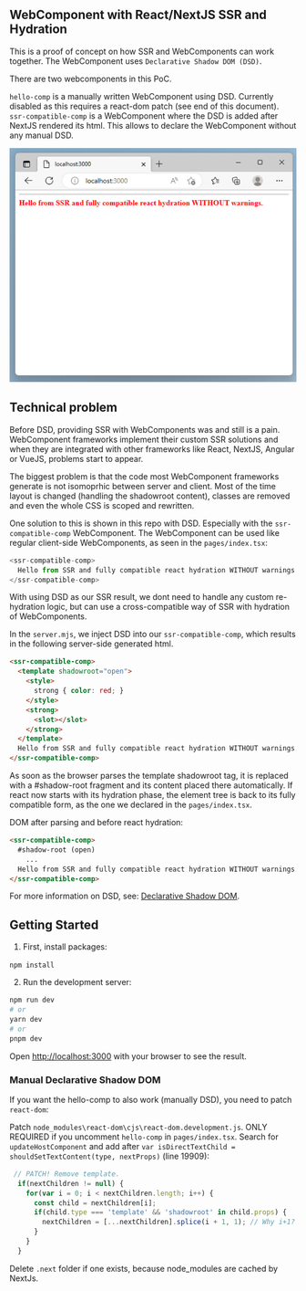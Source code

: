 ## WebComponent with React/NextJS SSR and Hydration

This is a proof of concept on how SSR and WebComponents can work together.
The WebComponent uses `Declarative Shadow DOM (DSD)`.

There are two webcomponents in this PoC. 

`hello-comp` is a manually written WebComponent using DSD. Currently disabled as this requires a react-dom patch (see end of this document).
`ssr-compatible-comp` is a WebComponent where the DSD is added after NextJS rendered its html. This allows to declare the WebComponent without any manual DSD.

![Result](result.png)

## Technical problem

Before DSD, providing SSR with WebComponents was and still is a pain. WebComponent frameworks implement their custom SSR solutions and when they are integrated with 
other frameworks like React, NextJS, Angular or VueJS, problems start to appear.

The biggest problem is that the code most WebComponent frameworks generate is not isomoprhic between server and client. Most of the time layout is changed (handling the shadowroot content), classes are removed and even the whole CSS is scoped and rewritten.

One solution to this is shown in this repo with DSD. Especially with the `ssr-compatible-comp` WebComponent. The WebComponent can be used like regular client-side WebComponents, as seen in the `pages/index.tsx`:

```js
<ssr-compatible-comp>
  Hello from SSR and fully compatible react hydration WITHOUT warnings.
</ssr-compatible-comp>
```

With using DSD as our SSR result, we dont need to handle any custom re-hydration logic, but can use a cross-compatible way of SSR with hydration of WebComponents.

In the `server.mjs`, we inject DSD into our `ssr-compatible-comp`, which results in the following server-side generated html.

```html
<ssr-compatible-comp>
  <template shadowroot="open">
    <style>
      strong { color: red; }
    </style>
    <strong>
      <slot></slot>
    </strong>
  </template>
  Hello from SSR and fully compatible react hydration WITHOUT warnings.
</ssr-compatible-comp>
```

As soon as the browser parses the template shadowroot tag, it is replaced with a #shadow-root fragment and its content placed there automatically. 
If react now starts with its hydration phase, the element tree is back to its fully compatible form, as the one we declared in the `pages/index.tsx`.

DOM after parsing and before react hydration:

```html
<ssr-compatible-comp>
  #shadow-root (open)
    ...
  Hello from SSR and fully compatible react hydration WITHOUT warnings.
</ssr-compatible-comp>
```

For more information on DSD, see: [Declarative Shadow DOM](https://github.com/mfreed7/declarative-shadow-dom).

## Getting Started

1. First, install packages:

`npm install`


2. Run the development server:

```bash
npm run dev
# or
yarn dev
# or
pnpm dev
```

Open [http://localhost:3000](http://localhost:3000) with your browser to see the result.

### Manual Declarative Shadow DOM

If you want the hello-comp to also work (manually DSD), you need to patch `react-dom`:

Patch `node_modules\react-dom\cjs\react-dom.development.js`. ONLY REQUIRED if you uncomment `hello-comp` in `pages/index.tsx`.
Search for `updateHostComponent` and add after `var isDirectTextChild = shouldSetTextContent(type, nextProps)` (line 19909):

```js
 // PATCH! Remove template.
  if(nextChildren != null) {
    for(var i = 0; i < nextChildren.length; i++) {
      const child = nextChildren[i];
      if(child.type === 'template' && 'shadowroot' in child.props) {
        nextChildren = [...nextChildren].splice(i + 1, 1); // Why i+1? Splicing at 0 does remove the second item...
      }
    }
  }
```

Delete `.next` folder if one exists, because node_modules are cached by NextJs.
